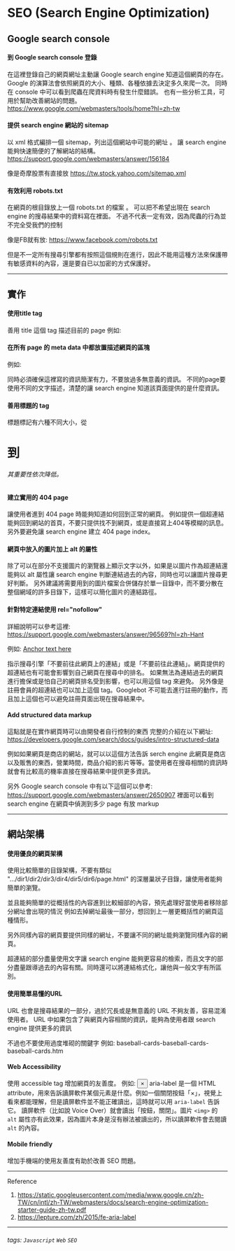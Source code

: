 SEO (Search Engine Optimization)
===

## Google search console

#### 到 Google search console 登錄 
在這裡登錄自己的網頁網址主動讓 Google search engine 知道這個網頁的存在。
Google 的演算法會依照網頁的大小、種類、各種依據去決定多久來爬一次。
同時在 console 中可以看到爬蟲在爬資料時有發生什麼錯誤。
也有一些分析工具，可用於幫助改善網站的問題。
https://www.google.com/webmasters/tools/home?hl=zh-tw

#### 提供 search engine 網站的 sitemap
以 xml 格式編排一個 sitemap，列出這個網站中可能的網址 。
讓 search engine 能夠快速簡便的了解網站的結構。
https://support.google.com/webmasters/answer/156184

像是奇摩股票有直接放 
https://tw.stock.yahoo.com/sitemap.xml

#### 有效利用 robots.txt
在網頁的根目錄放上一個 robots.txt 的檔案 。
可以把不希望出現在 search engine 的搜尋結果中的資料寫在裡面。 
不過不代表一定有效，因為爬蟲的行為並不完全受我們的控制 

像是FB就有放: 
https://www.facebook.com/robots.txt

但是不一定所有搜尋引擎都有按照這個規則在進行，因此不能用這種方法來保護帶有敏感資料的內容，還是要自已以加密的方式保護好。

---

## 實作

#### 使用title tag
善用 title 這個 tag 描述目前的 page 
例如: <title>宏碁(2353) - 技術分析 \- Yahoo!奇摩股市</title>

#### 在所有 page 的 meta data 中都放置描述網頁的區塊
例如: <meta name="description" content="宏碁2353個股技術分析，查詢宏碁個股股價、新聞、成交明細、技術分析等資訊，就在Yahoo!奇摩股市。"> 

同時必須確保這裡寫的資訊簡潔有力，不要放過多無意義的資訊。
不同的page要使用不同的文字描述，清楚的讓 search engine 知道該頁面提供的是什麼資訊。

#### 善用標題的 tag
標題標記有六種不同大小，從 <h1> 到 <h6> 其重要性依次降低。

#### 建立實用的 404 page
讓使用者進到 404 page 時能夠知道如何回到正常的網頁。
例如提供一個超連結能夠回到網站的首頁，不要只提供找不到網頁，或是直接寫上404等模糊的訊息。
另外要避免讓 search engine 建立 404 page index。

#### 網頁中放入的圖片加上 alt 的屬性 
除了可以在部分不支援圖片的瀏覽器上顯示文字以外，如果是以圖片作為超連結還能夠以 alt 屬性讓 search engine 判斷連結過去的內容，同時也可以讓圖片搜尋更好判斷。
另外建議將需要用到的圖片檔案合併儲存於單一目錄中，而不要分散在整個網域的許多目錄下，這樣可以簡化圖片的連結路徑。

#### 針對特定連結使用 rel="nofollow"
詳細說明可以參考這裡: 
https://support.google.com/webmasters/answer/96569?hl=zh-Hant

例如: <a href="http://www.example.com" rel="nofollow">Anchor text here</a> 

指示搜尋引擎「不要前往此網頁上的連結」或是「不要前往此連結」。網頁提供的超連結也有可能會影響到自己網頁在搜尋中的排名。
如果無法為連結過去的網頁進行擔保或是怕自己的網頁排名受到影響，也可以用這個 tag 來避免。 
另外像是註冊會員的超連結也可以加上這個 tag。Googlebot 不可能去進行註冊的動作，而且加上這個也可以避免註冊頁面出現在搜尋結果中。

#### Add structured data markup 
這點就是在實作網頁時可以由開發者自行控制的東西 
完整的介紹在以下網址: 
https://developers.google.com/search/docs/guides/intro-structured-data

例如如果網頁是商店的網站，就可以以這個方法告訴 serch engine 此網頁是商店以及販售的東西，營業時間，商品介紹的影片等等。當使用者在搜尋相關的資訊時就會有比較高的機率直接在搜尋結果中提供更多資訊。

另外 Google search console 中有以下這個可以參考: https://support.google.com/webmasters/answer/2650907
裡面可以看到 search engine 在網頁中偵測到多少 page 有放 markup

---

## 網站架構

#### 使用優良的網頁架構 
使用比較簡單的目錄架構，不要有類似 ".../dir1/dir2/dir3/dir4/dir5/dir6/page.html" 的深層巢狀子目錄，讓使用者能夠簡單的瀏覽。

並且能夠簡單的從概括性的內容進到比較細部的內容，預先處理好當使用者移除部分網址會出現的情況 
例如去掉網址最後一部分，想回到上一層更概括性的網頁這種情形。 

另外同樣內容的網頁要提供同樣的網址，不要讓不同的網址能夠瀏覽同樣內容的網頁。 

超連結的部分盡量使用文字讓 search engine 能夠更容易的檢索，而且文字的部分盡量跟導過去的內容有關。同時還可以將連結格式化，讓他與一般文字有所區別。

#### 使用簡單易懂的URL 
URL 也會是搜尋結果的一部分，過於冗長或是無意義的 URL 不夠友善，容易混淆使用者。
URL 中如果包含了與網頁內容相關的資訊，能夠為使用者跟 search engine 提供更多的資訊 

不過也不要使用過度堆砌的關鍵字 
例如: baseball-cards-baseball-cards-baseball-cards.htm

#### Web Accessibility
使用 accessible tag 增加網頁的友善度。
例如: <button aria-label="關閉">&times;</button>
aria-label 是一個 HTML attribute，用來告訴讀屏軟件某個元素是什麼。例如一個關閉按鈕「×」，視覺上看來都能理解，但是讀屏軟件並不能正確讀出，這時就可以用 `aria-label` 告訴它。
讀屏軟件（比如說 Voice Over）就會讀出「按鈕，關閉」。圖片 `<img>` 的 `alt` 屬性亦有此效果，因為圖片本身是沒有辦法被讀出的，所以讀屏軟件會去閱讀 `alt` 的內容。

#### Mobile friendly
增加手機端的使用友善度有助於改善 SEO 問題。

---

Reference
1. https://static.googleusercontent.com/media/www.google.cn/zh-TW/cn/intl/zh-TW/webmasters/docs/search-engine-optimization-starter-guide-zh-tw.pdf
2. https://lepture.com/zh/2015/fe-aria-label

---

###### tags: `Javascript` `Web` `SEO`

